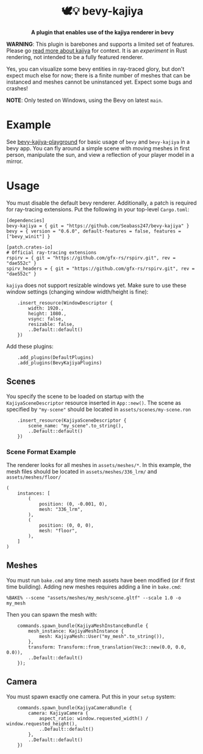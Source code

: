 <div align="center">

# 🕊️💡 bevy-kajiya 
**A plugin that enables use of the kajiya renderer in bevy**
</div>


**WARNING**: This plugin is barebones and supports a limited set of features. Please go [read more about kajiya](https://github.com/EmbarkStudios/kajiya) for context.  It is an *experiment* in Rust rendering, not intended to be a fully featured renderer.  

Yes, you can visualize some bevy entities in ray-traced glory, but don't expect much else for now; there is a finite number of meshes that can be instanced and meshes cannot be uninstanced yet.  Expect some bugs and crashes!

**NOTE**: Only tested on Windows, using the Bevy on latest `main`.


# Example

See [bevy-kajiya-playground](https://github.com/Seabass247/bevy-kajiya-playground) for basic usage of `bevy` and `bevy-kajiya` in a bevy app.  You can fly around a simple scene with moving meshes in first person, manipulate the sun, and view a reflection of your player model in a mirror.

# Usage

You must disable the default bevy renderer.  Additionally, a patch is required for ray-tracing extensions. Put the following in your top-level `Cargo.toml`:

```
[dependencies]
bevy-kajiya = { git = "https://github.com/Seabass247/bevy-kajiya" }
bevy = { version = "0.6.0", default-features = false, features = ["bevy_winit"] }

[patch.crates-io]
# Official ray-tracing extensions
rspirv = { git = "https://github.com/gfx-rs/rspirv.git", rev = "dae552c" }
spirv_headers = { git = "https://github.com/gfx-rs/rspirv.git", rev = "dae552c" }
```

`kajiya` does not support resizable windows yet.  Make sure to use these window settings (changing window width/height is fine):
```
    .insert_resource(WindowDescriptor {
        width: 1920.,
        height: 1080.,
        vsync: false,
        resizable: false,
        ..Default::default()
    })
```

Add these plugins:
```
    .add_plugins(DefaultPlugins)
    .add_plugins(BevyKajiyaPlugins)
```

## Scenes
You specify the scene to be loaded on startup with the `KajiyaSceneDescriptor` resource inserted in `App::new()`.  The scene as specified by `"my-scene"` should be located in `assets/scenes/my-scene.ron`

```
    .insert_resource(KajiyaSceneDescriptor {
        scene_name: "my_scene".to_string(),
        ..Default::default()
    })
```

### Scene Format Example

The renderer looks for all meshes in `assets/meshes/*`.  In this example, the mesh files should be located in `assets/meshes/336_lrm/` and `assets/meshes/floor/`

```
(
    instances: [
        (
            position: (0, -0.001, 0),
            mesh: "336_lrm",
        ),
        (
            position: (0, 0, 0),
            mesh: "floor",
        ),
    ]
)
```

## Meshes

You must run `bake.cmd` any time mesh assets have been modified (or if first time building).  Adding new meshes requires adding a line in `bake.cmd`:

```
%BAKE% --scene "assets/meshes/my_mesh/scene.gltf" --scale 1.0 -o my_mesh
```

Then you can spawn the mesh with:
```
    commands.spawn_bundle(KajiyaMeshInstanceBundle {
        mesh_instance: KajiyaMeshInstance { 
            mesh: KajiyaMesh::User("my_mesh".to_string()),
        },
        transform: Transform::from_translation(Vec3::new(0.0, 0.0, 0.0)),
        ..Default::default()
    });
```

## Camera

You must spawn exactly one camera.  Put this in your `setup` system:

```
    commands.spawn_bundle(KajiyaCameraBundle {
        camera: KajiyaCamera {
            aspect_ratio: window.requested_width() / window.requested_height(),
            ..Default::default()
        },
        ..Default::default()
    })
```
